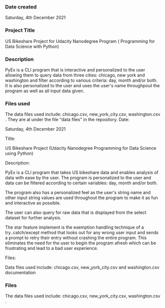 
### Date created
Saturday, 4th December 2021

### Project Title
US Bikeshare Project for Udacity Nanodegree Program ( Programming for Data Science with Python)

### Description

PyEx is a CLI program that is interactive and personalized to the user allowing them to query data from three cities: chicago, new york and washington and filter according to various criteria: day, month and/or both. It is also personalized to the user and uses the user's name throughpout the program as well as all input data given. 

### Files used
The data files used include: chicago.csv, new_york_city.csv, washington.csv . They are al under the file "data files" in the repository.
Date:

Saturday, 4th December 2021

Title:

US Bikeshare Project (Udacity Nanodegree Programming for Data Science using Python)

Description:

PyEx is a CLI program that takes US bikeshare data and enables analysis of data with ease by the user. The program is personalized to the user and data can be filtered according to certain variables: day, month and/or both.

The program also has a personalized feel as the user's string name and other input string values are used throughout the program to make it as fun and interactive as possible.

The user can also query for raw data that is displayed from the select dataset for further analysis.

The star feature implement is the exemption handling technique of a try..catch/except method that looks out for any wrong user input and sends a prompt to retry their entry without crashing the entire program. This eliminates the need for the user to begin the program afresh which can be frustrating and lead to a bad user experience.

Files:

Data files used include: chicago.csv, new_york_city.csv and washington.csv
documentation

### Files
The data files used include: chicago.csv, new_york_city.csv, washington.csv . 


